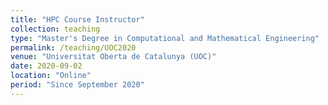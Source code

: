 ```yaml
---
title: "HPC Course Instructor"
collection: teaching
type: "Master's Degree in Computational and Mathematical Engineering"
permalink: /teaching/UOC2020
venue: "Universitat Oberta de Catalunya (UOC)"
date: 2020-09-02
location: "Online"
period: "Since September 2020"
---
```

